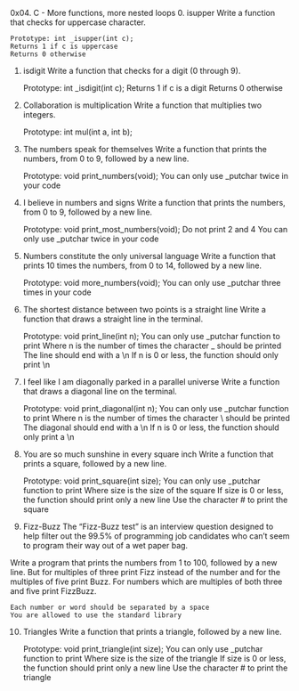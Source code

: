 0x04. C - More functions, more nested loops
0. isupper
Write a function that checks for uppercase character.

    Prototype: int _isupper(int c);
    Returns 1 if c is uppercase
    Returns 0 otherwise
1. isdigit
Write a function that checks for a digit (0 through 9).

    Prototype: int _isdigit(int c);
    Returns 1 if c is a digit
    Returns 0 otherwise
2. Collaboration is multiplication
Write a function that multiplies two integers.

    Prototype: int mul(int a, int b);
3. The numbers speak for themselves
Write a function that prints the numbers, from 0 to 9, followed by a new line.

    Prototype: void print_numbers(void);
    You can only use _putchar twice in your code
4. I believe in numbers and signs
Write a function that prints the numbers, from 0 to 9, followed by a new line.

    Prototype: void print_most_numbers(void);
    Do not print 2 and 4
    You can only use _putchar twice in your code
5. Numbers constitute the only universal language
Write a function that prints 10 times the numbers, from 0 to 14, followed by a new line.

    Prototype: void more_numbers(void);
    You can only use _putchar three times in your code
6. The shortest distance between two points is a straight line
Write a function that draws a straight line in the terminal.

    Prototype: void print_line(int n);
    You can only use _putchar function to print
    Where n is the number of times the character _ should be printed
    The line should end with a \n
    If n is 0 or less, the function should only print \n
7. I feel like I am diagonally parked in a parallel universe
Write a function that draws a diagonal line on the terminal.

    Prototype: void print_diagonal(int n);
    You can only use _putchar function to print
    Where n is the number of times the character \ should be printed
    The diagonal should end with a \n
    If n is 0 or less, the function should only print a \n
8. You are so much sunshine in every square inch
Write a function that prints a square, followed by a new line.

    Prototype: void print_square(int size);
    You can only use _putchar function to print
    Where size is the size of the square
    If size is 0 or less, the function should print only a new line
    Use the character # to print the square
9. Fizz-Buzz
The “Fizz-Buzz test” is an interview question designed to help filter out the 99.5% of programming job candidates who can’t seem to program their way out of a wet paper bag.

Write a program that prints the numbers from 1 to 100, followed by a new line. But for multiples of three print Fizz instead of the number and for the multiples of five print Buzz. For numbers which are multiples of both three and five print FizzBuzz.

    Each number or word should be separated by a space
    You are allowed to use the standard library
10. Triangles
Write a function that prints a triangle, followed by a new line.

    Prototype: void print_triangle(int size);
    You can only use _putchar function to print
    Where size is the size of the triangle
    If size is 0 or less, the function should print only a new line
    Use the character # to print the triangle
